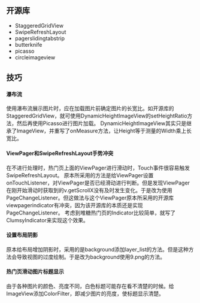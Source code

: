 ## 开源库
* StaggeredGridView
* SwipeRefreshLayout
* pagerslidingtabstrip
* butterknife
* picasso
* circleimageview

## 技巧
#### 瀑布流
使用瀑布流展示图片时，应在加载图片前确定图片的长宽比。如开源库的StaggeredGridView，就可使用DynamicHeightImageView的setHeightRatio方法，然后再使用Picasso进行图片加载。
DynamicHeightImageView其实只是继承了ImageView，并重写了onMeasure方法，让Height等于测量的Width乘上长宽比。

#### ViewPager和SwipeRefreshLayout手势冲突
在不进行处理时，热门页上面的ViewPager进行滑动时，Touch事件很容易触发SwipeRefreshLayout。
原本所采用的方法是给ViewPager设置onTouchListener，对ViewPager是否已经滑动进行判断。但是发现ViewPager在刚开始滑动时获取到的v.getScrollX没有及时发生变化。于是改为使用PageChangeListener。但这做法与这个ViewPager原本所采用的开源库viewpagerindicator有冲突，因为该开源库的本质还是实现PageChangeListener。
考虑到堆糖热门页的Indicator比较简单，就写了ClumsyIndicator来实现这个效果。

#### 设置布局阴影
原本给布局增加阴影时，采用的是background添加layer_list的方法。但是这种方法会导致视图的过度绘制。于是改为background使用9.png的方法。

#### 热门页滑动图片标题显示
由于各种图片的颜色、亮度不同，白色标题可能存在看不清楚的时候。给ImageView添加ColorFilter，即减少图片的亮度，使标题显示清楚。